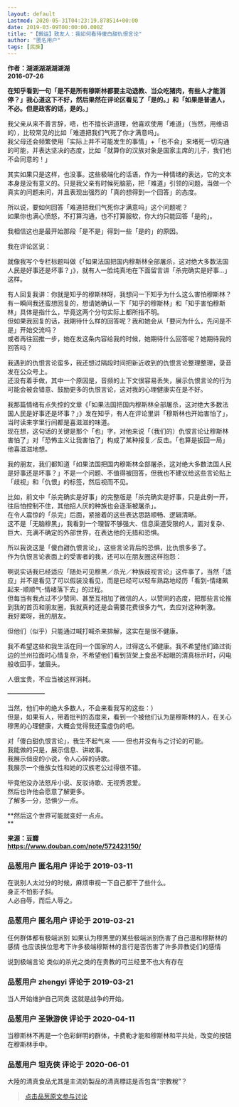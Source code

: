 ```yaml
---
layout: default
Lastmod: 2020-05-31T04:23:19.878514+00:00
date: 2019-03-09T00:00:00.000Z
title: "【搬运】致友人：我如何看待傻白甜仇恨言论"
author: "匿名用户"
tags: [民族]
---
```


**作者：湖湖湖湖湖湖湖**  
**2016-07-26**  
  
**在知乎看到一句「是不是所有穆斯林都要主动退教、当众吃猪肉，有些人才能消停？」我心道这下不好，然后果然在评论区看见了「是的。」和「如果是普通人，不必。但是政客的话，是的。」**  
  
我父亲从来不善言辞，唔，也不擅长讲道理，他喜欢使用「难道」（当然，用维语的），比较常见的比如「难道把我们气死了你才满意吗」。  
我父母还会频繁使用「实际上并不可能发生的事情」+「也不会」来堵死一切沟通的可能，并表达坚决的态度，比如「就算你的汉族对象是国家主席的儿子，我们也不会同意的！」  
  
其实如果只是这样，也没事。这些极端化的话语，作为一种情绪的表达，它的文本本身是没有意义的。只是我父亲有时候死脑筋，把「难道」引领的问题，当做一个真实的问题来问，并且表现出强烈的「真的想得到一个回答」的态度。  
  
所以说，要如何回答「难道把我们气死你才满意吗」这个问题呢？  
如果你也满心愤怒，不打算沟通，也不打算服软，你大约只能回答「是的」。  
  
我相信这也是最开始那段「是不是」得到一些「是的」的原因。  
  
我在评论区说：  
  
就像我写个专栏标题叫做《「如果法国把国内穆斯林全部屠杀，这对绝大多数法国人民是好事还是坏事？」》，就有人一脸纯真地在下面留言讲「杀完确实是好事…」这样。  
  
有人回复我讲：你就是知乎的穆斯林呀，我想问一下知乎为什么这么害怕穆斯林？  
有一瞬间我还蛮想回复的，想请她确认一下「知乎的穆斯林」和「知乎害怕穆斯林」具体是指什么，毕竟这两个分句实际上都所指不明。  
但如果我回复的话，我期待什么样的回答呢？我和她会从「要问为什么，先问是不是」开始交流吗？  
或者再往回推一步，她在发这条内容给我的时候，她期待什么回答呢？她期待我的回答吗？  
  
我遇到的仇恨言论蛮多，我还想过隔段时间把新近收到的仇恨言论整理整理，录音发在公众号上。  
还没有着手做，其中一个原因是，音频的上下文很容易丢失，展示仇恨言论的行为可能会被会错意、鼓励更多的仇恨言论，这对我的心理健康实在是不好。  
  
我那篇情绪有点失控的文章《「如果法国把国内穆斯林全部屠杀，这对绝大多数法国人民是好事还是坏事？」》发在知乎，有人在评论里讲「穆斯林也开始害怕了」，当时读来字里行间都是喜滋滋的味道。  
现在想，这句话的关键是那个「也」字，对他来说「（我们的）仇恨言论让穆斯林害怕了」对「恐怖主义让我害怕了」构成了某种报复／反击。「也算是扳回一局」他喜滋滋地想。  
  
我的朋友，我们都知道「如果法国把国内穆斯林全部屠杀，这对绝大多数法国人民是好事还是坏事？」不是一个问题、不值得被回答，但我也不建议给这些言论贴上「歧视」和「仇恨」的标签，然后视而不见。  
  
比如，前文中「杀完确实是好事」的完整版是「杀完确实是好事，只是此例一开，往后怕控制不住，其他招人厌的种族也会逐渐被屠杀」。  
在令人震惊的「杀完」后面，紧接着的这些表达思路顺畅、逻辑清晰。  
这不是「无脑穆黑」，我看到一个理智不够强大、信息渠道受限的人，面对复杂、巨大、充满不确定的外部世界，在表达他的无措和恐惧。  
  
所以我说这是「傻白甜仇恨言论」，这些言论背后的恐惧，比仇恨多多了。  
作为仇恨言论表面上的受害者的我，还可以在朋友圈这样抱怨：  
  
啊说实话我已经适应「随处可见穆黑／杀光／种族歧视言论」这件事了，当然「适应」并不是看见了可以假装没看见，而是已经可以轻车熟路地经历「看到-情绪飙起来-顺顺气-情绪落下去」的过程。  
但每当有我点过不少赞同、甚至互相加了微信的人，以赞同的态度，把那些言论推到我的首页和朋友圈，我就真的还是会需要花费很多力气，去应对这种刺激。  
我好累呀，我的朋友。  
  
但他们（似乎）只能通过喊打喊杀来排解，这实在是很不健康。  
  
我不希望这些和我生活在同一个国家的人，过得这么不健康。我不希望他们路过街边的兰州拉面时心情复杂，不希望他们看到货架上食品不起眼的清真标示时，闪电般收回手，皱眉头。  
  
人很宝贵，不应当被这样消耗。  
  
——————  
  
当然，他们中的绝大多数人，不会来看我写的这些：）  
但是，如果有人，带着批判的态度来，看到一个被他们认为是穆斯林的人，在关心穆黑的心理健康，大概会觉得我还蛮虚伪的吧。  
  
对「傻白甜仇恨言论」，我生不起气来 —— 但也并没有与之讨论的可能。  
我能做的只是，展示信息、讲故事。  
我展示俏皮的小说，令人心碎的诗歌。  
我展示一个维族女性和她的汉族老公过得很不错。  
  
毕竟他没办法怒斥小说、反驳诗歌、无视秀恩爱。  
然后也许他会愿意了解更多。  
了解多一分，恐惧少一点。  
  
**然后这个世界可能就变好一点点。  
**  
  
  
  
**来源：豆瓣**  
**https://www.douban.com/note/572423150/**

            
### 品葱用户 **匿名用户** 评论于 2019-03-11
        
在说别人太过分的时候，麻烦审视一下自己都干了些什么。  
身正不怕影子斜。  
人必自辱，而后人辱之。
        


            
### 品葱用户 **匿名用户** 评论于 2019-03-21
        
任何群体都有极端派别 如果认为穆黑里的某些极端派别伤害了自己温和穆斯林的感情 也应该换位思考下许多极端穆斯林的言行是否伤害了许多异教徒们的感情  
  
说到极端言论 类似的杀光之类的在贵教的可兰经里不也大有存在
        


            
### 品葱用户 **zhengyi** 评论于 2019-03-21
        
当人开始维护自己同类 这就是战争的开始。
        


            
### 品葱用户 **圣锹游侠** 评论于 2020-04-11
        
当穆斯林不再是一个色彩鲜明的群体，卡费勒才能和穆斯林和平共处，改变的按钮在穆斯林手中。
        


            
### 品葱用户 **坦克俠** 评论于 2020-06-01
        
大陸的清真食品尤其是主流奶製品的清真標誌是否包含“宗教稅”？
        






> [点击品葱原文参与讨论](https://pincong.rocks/article/872)

